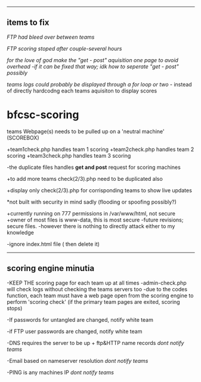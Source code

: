 ----------------------
items to fix
----------------------
*FTP had bleed over between teams*

*FTP scoring stoped after couple-several hours*

*for the love of god make the "get - post" aquisition one page to avoid overhead*
    -*if it can be fixed that way; idk how to seperate "get - post" possibly*
    
 *teams logs could probably be displayed through a for loop or two* - instead of directly hardcodng each teams aquisiton to display scores     
    
    


# bfcsc-scoring



teams Webpage(s) needs to be pulled up on a 'neutral machine' (SCOREBOX)



+team1check.php handles team 1 scoring
+team2check.php handles team 2 scoring
+team3check.php handles team 3 scoring

-the duplicate files handles <b>get and post</b> request for scoring machines

+to add more teams check(2/3).php need to be duplicated also

+display only check(2/3).php for corrisponding teams to show live updates

*not built with security in mind sadly (flooding or spoofing possibly?)

+currently running on 777 permissions in /var/www/html, not secure
+owner of most files is www-data, this is most secure 
    -future revisions; secure files. 
            -however there is nothing to directly attack either to my knowledge

-ignore index.html file ( then delete it)

------------------------
scoring engine minutia
------------------------
-KEEP THE scoring page for each team up at all times
    -admin-check.php will check logs without checking the teams servers too
        -due to the codes function, each team must have a web page open from the scoring engine to perform 'scoring check' (if the primary team pages are exited, scoring stops) 

-If passwords for untangled are changed, notify white team

-if FTP user passwords are changed, notify white team

-DNS requires the server to be up + ftp&HTTP name records *dont notify teams*

-Email based on nameserver resolution
*dont notify teams*

-PING is any machines IP
*dont notify teams*
